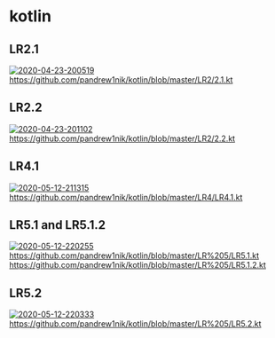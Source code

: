 # kotlin
## LR2.1
<a href="https://imgbb.com/"><img src="https://i.ibb.co/L5q62c3/2020-04-23-200519.png" alt="2020-04-23-200519" border="0"></a>
https://github.com/pandrew1nik/kotlin/blob/master/LR2/2.1.kt
## LR2.2
<a href="https://imgbb.com/"><img src="https://i.ibb.co/JKT1NYT/2020-04-23-201102.png" alt="2020-04-23-201102" border="0"></a>
https://github.com/pandrew1nik/kotlin/blob/master/LR2/2.2.kt

## LR4.1
<a href="https://ibb.co/Z1JCPr9"><img src="https://i.ibb.co/x8sQ0bZ/2020-05-12-211315.png" alt="2020-05-12-211315" border="0"></a>
https://github.com/pandrew1nik/kotlin/blob/master/LR4/LR4.1.kt

## LR5.1 and LR5.1.2
<a href="https://ibb.co/YLd6ncV"><img src="https://i.ibb.co/G5MXYWr/2020-05-12-220255.png" alt="2020-05-12-220255" border="0"></a>
https://github.com/pandrew1nik/kotlin/blob/master/LR%205/LR5.1.kt
https://github.com/pandrew1nik/kotlin/blob/master/LR%205/LR5.1.2.kt
## LR5.2
<a href="https://ibb.co/Tt0g3qX"><img src="https://i.ibb.co/cQ8rnX5/2020-05-12-220333.png" alt="2020-05-12-220333" border="0"></a>
https://github.com/pandrew1nik/kotlin/blob/master/LR%205/LR5.2.kt
